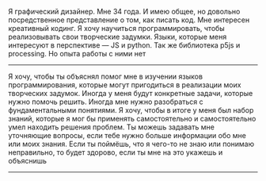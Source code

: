 


Я графический дизайнер. Мне 34 года. И имею общее, но довольно посредственное представление о том, как писать код. Мне интересен креативный кодинг. Я хочу научиться программировать, чтобы реализовывать свои творческие задумки.  Языки, которые меня интересуют в перспективе — JS и python. Так же библиотека p5js и processing. Но опыта работы с ними нет

---

Я хочу, чтобы ты объяснял помог мне в изучении языков программирования, которые могут пригодиться в реализации моих творческих задумок. Иногда у меня будут конкретные задачи, которые нужно помочь решить. Иногда мне нужно разобраться с фундаментальными понятиями. Я хочу, чтобы в итоге у меня был набор знаний, которые я мог бы применять самостоятельно и самостоятельно умел находить решения проблем. Ты можешь задавать мне уточняющие вопросы, если тебе нужно больше информации обо мне или моих знания. Если ты поймёшь, что я чего-то не знаю или понимаю неправильно, то будет здорово, если ты мне на это укажешь и объяснишь

---

